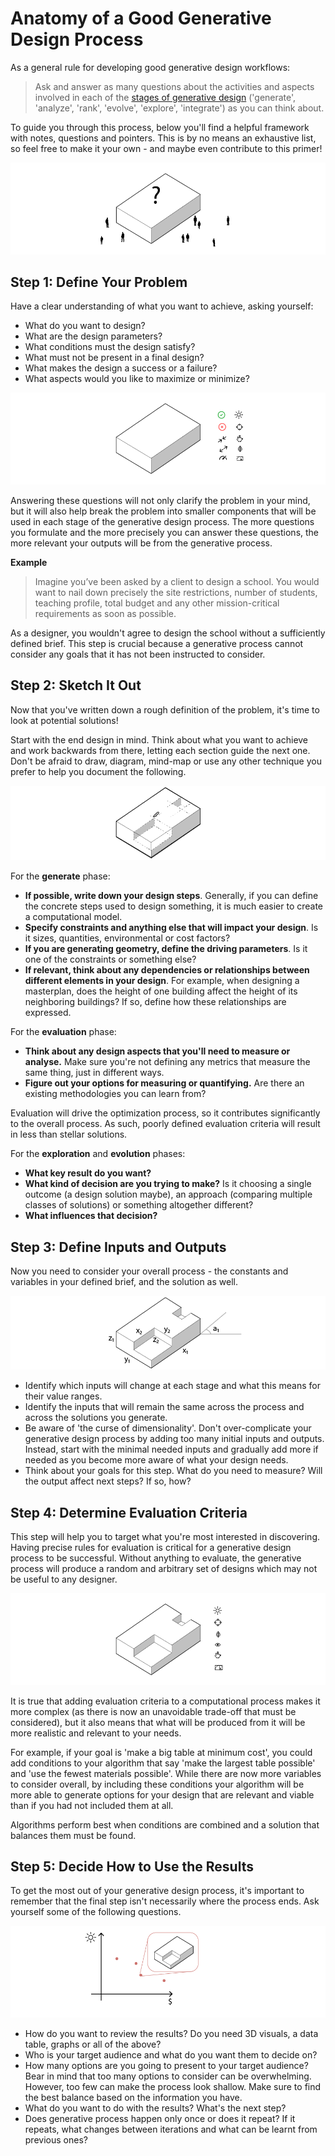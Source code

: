 # Anatomy of a Good Generative Design Process

As a general rule for developing good generative design workflows:

> Ask and answer as many questions about the activities and aspects involved in each of the [stages of generative design](01-02-03_what-goes-into-a-generative-design-process/) \('generate', 'analyze', 'rank', 'evolve', 'explore', 'integrate'\) as you can think about.

To guide you through this process, below you'll find a helpful framework with notes, questions and pointers. This is by no means an exhaustive list, so feel free to make it your own - and maybe even contribute to this primer!

![](../../.gitbook/assets/good1.png)

## Step 1: Define Your Problem

Have a clear understanding of what you want to achieve, asking yourself:

* What do you want to design?
* What are the design parameters?
* What conditions must the design satisfy?
* What must not be present in a final design?
* What makes the design a success or a failure?
* What aspects would you like to maximize or minimize?

![](../../.gitbook/assets/good2.png)

Answering these questions will not only clarify the problem in your mind, but it will also help break the problem into smaller components that will be used in each stage of the generative design process. The more questions you formulate and the more precisely you can answer these questions, the more relevant your outputs will be from the generative process.

**Example**

> Imagine you’ve been asked by a client to design a school. You would want to nail down precisely the site restrictions, number of students, teaching profile, total budget and any other mission-critical requirements as soon as possible.

As a designer, you wouldn't agree to design the school without a sufficiently defined brief. This step is crucial because a generative process cannot consider any goals that it has not been instructed to consider.

## Step 2: Sketch It Out

Now that you've written down a rough definition of the problem, it's time to look at potential solutions! 

Start with the end design in mind. Think about what you want to achieve and work backwards from there, letting each section guide the next one. Don't be afraid to draw, diagram, mind-map or use any other technique you prefer to help you document the following.

![](../../.gitbook/assets/good3.png)

For the **generate** phase:

* **If possible, write down your design steps**. Generally, if you can define the concrete steps used to design something, it is much easier to create a computational model.
* **Specify constraints and anything else that will impact your design**. Is it sizes, quantities, environmental or cost factors?
* **If you are generating geometry, define the driving parameters**. Is it one of the constraints or something else?
* **If relevant, think about any dependencies or relationships between different elements in your design**. For example, when designing a masterplan, does the height of one building affect the height of its neighboring buildings? If so, define how these relationships are expressed.

For the **evaluation** phase:

* **Think about any design aspects that you'll need to measure or analyse.** Make sure you're not defining any metrics that measure the same thing, just in different ways.
* **Figure out your options for measuring or quantifying.** Are there an existing methodologies you can learn from?

Evaluation will drive the optimization process, so it contributes significantly to the overall process. As such, poorly defined evaluation criteria will result in less than stellar solutions.

For the **exploration** and **evolution** phases:

* **What key result do you want?**  
* **What kind of decision are you trying to make?** Is it choosing a single outcome \(a design solution maybe\), an approach \(comparing multiple classes of solutions\) or something altogether different?
* **What influences that decision?**

## Step 3: Define Inputs and Outputs

Now you need to consider your overall process - the constants and variables in your defined brief, and the solution as well.

![](../../.gitbook/assets/good4.png)

* Identify which inputs will change at each stage and what this means for their value ranges.
* Identify the inputs that will remain the same across the process and across the solutions you generate.
* Be aware of 'the curse of dimensionality'. Don't over-complicate your generative design process by adding too many initial inputs and outputs. Instead, start with the minimal needed inputs and gradually add more if needed as you become more aware of what your design needs.
* Think about your goals for this step. What do you need to measure? Will the output affect next steps? If so, how?

## Step 4: Determine Evaluation Criteria

This step will help you to target what you're most interested in discovering. Having precise rules for evaluation is critical for a generative design process to be successful. Without anything to evaluate, the generative process will produce a random and arbitrary set of designs which may not be useful to any designer.

![](../../.gitbook/assets/good5.png)

It is true that adding evaluation criteria to a computational process makes it more complex \(as there is now an unavoidable trade-off that must be considered\), but it also means that what will be produced from it will be more realistic and relevant to your needs. 

For example, if your goal is 'make a big table at minimum cost', you could add conditions to your algorithm that say 'make the largest table possible' and 'use the fewest materials possible'. While there are now more variables to consider overall, by including these conditions your algorithm will be more able to generate options for your design that are relevant and viable than if you had not included them at all.

Algorithms perform best when conditions are combined and a solution that balances them must be found.

## Step 5: Decide How to Use the Results

To get the most out of your generative design process, it's important to remember that the final step isn't necessarily where the process ends. Ask yourself some of the following questions.

![](../../.gitbook/assets/good6.png)

* How do you want to review the results? Do you need 3D visuals, a data table, graphs or all of the above?
* Who is your target audience and what do you want them to decide on?
* How many options are you going to present to your target audience? Bear in mind that too many options to consider can be overwhelming. However, too few can make the process look shallow. Make sure to find the best balance based on the information you have.
* What do you want to do with the results? What's the next step?
* Does generative process happen only once or does it repeat? If it repeats, what changes between iterations and what can be learnt from previous ones?

